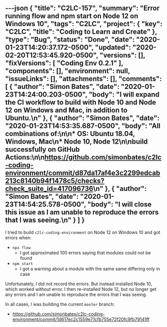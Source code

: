 ---json
{
  "title": "C2LC-157",
  "summary": "Error running flow and npm start on Node 12 on Windows 10",
  "tags": "C2LC",
  "project": {
    "key": "C2LC",
    "title": "Coding to Learn and Create"
  },
  "type": "Bug",
  "status": "Done",
  "date": "2020-01-23T14:20:37.172-0500",
  "updated": "2020-02-20T12:53:45.920-0500",
  "versions": [],
  "fixVersions": [
    "Coding Env 0.2.1"
  ],
  "components": [],
  "environment": null,
  "issueLinks": [],
  "attachments": [],
  "comments": [
    {
      "author": "Simon Bates",
      "date": "2020-01-23T14:24:00.203-0500",
      "body": "I will expand the CI workflow to build with Node 10 and Node 12 on Windows and Mac, in addition to Ubuntu.\n"
    },
    {
      "author": "Simon Bates",
      "date": "2020-01-23T14:53:35.687-0500",
      "body": "All combinations of:\n\n* OS: Ubuntu 18.04, Windows, Mac\n* Node 10, Node 12\n\nbuild successfully on GitHub Actions:\n\n<https://github.com/simonbates/c2lc-coding-environment/commit/d87da17af4e3c2299edcab213c8140b94f1478c5/checks?check_suite_id=417096736>\n"
    },
    {
      "author": "Simon Bates",
      "date": "2020-01-23T14:54:25.578-0500",
      "body": "I will close this issue as I am unable to reproduce the errors that I was seeing.\n"
    }
  ]
}
---
I tried to build `c2lc-coding-environment` on Node 12 on Windows 10 and got errors when:

* `npx flow`
  * I got approximated 100 errors saying that modules could not be found
* `npm start`
  * I got a warning about a module with the same same differing only in case

Unfortunately, I did not record the errors. But instead installed Node 10, which worked without error. I then re-installed Node 12, but no longer get any errors and I am unable to reproduce the errors that I was seeing.

In all cases, I was building the current `master` branch:

* <https://github.com/simonbates/c2lc-coding-environment/commit/1d617ec2c1559e71cfb755e72f20fc9fb79141ff>

        
